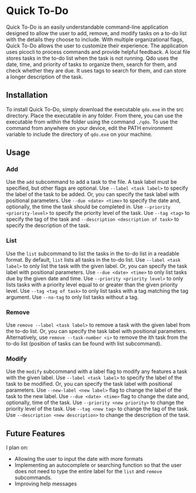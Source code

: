# Quick To-Do
Quick To-Do is an easily understandable command-line application designed to allow the user to add, remove, and modify tasks on a to-do list with the details they choose to include.
With multiple organizational flags, Quick To-Do allows the user to customize their experience. The application uses picocli to process commands and provide helpful feedback. 
A local file stores tasks in the to-do list when the task is not running. Qdo uses the date, time, and 
priority of tasks to organize them, search for them, and check whether they are due. It uses tags to search for them, 
and can store a longer description of the task.
## Installation
To install Quick To-Do, simply download the executable `qdo.exe` in the src directory.
Place the executable in any folder. From there, you can use the executable from within
the folder using the command `./qdo`. To use the command from anywhere on your device,
edit the PATH environment variable to include the directory of `qdo.exe` on your machine.
## Usage
### Add
Use the `add` subcommand to add a task to the file. A task label must be specified, but other flags are optional. 
Use `--label <task label>` to specify the label of the task to be added. Or, you can specify the task label with positional parameters. 
Use `--due <date> <time>`  to specify the date and, optionally, the time the task should be completed in.
Use `--priority <priority-level>` to specify the priority level of the task.
Use `--tag <tag>` to specify the tag of the task and `--description <description of task>` to specify the description of the task.
### List
Use the `list` subcommand to list the tasks in the to-do list in a readable format. By default, `list` lists all tasks in the to-do list. 
Use `--label <task label>` to only list the task with the given label. Or, you can specify the task label with positional parameters. 
Use `--due <date> <time>` to only list tasks due by the given date and time.
Use `--priority <priority level>` to only lists tasks with a priority level equal to or greater than the given priority level.
Use `--tag <tag of task>` to only list tasks with a tag matching the tag argument.
Use `--no-tag` to only list tasks without a tag.
### Remove
Use `remove --label <task label>` to remove a task with the given label from the to-do list. Or, you can specify the task label with positional parameters.
Alternatively, use `remove --task-number <i>` to remove the ith task from the to-do list (position of tasks can be found with list subcommand).

### Modify
Use the `modify` subcommand with a label flag to modify any features a task with the given label.
Use `--label <task label>` to specify the label of the task to be modified. Or, you can specify the task label with positional parameters. 
Use `--new-label <new label>` flag to change the label of the task to the new label.
Use `--due <date> <time>` flag to change the date and, optionally, time of the task.
Use `--priority <new priority>` to change the priority level of the task.
Use `--tag <new tag>` to change the tag of the task.
Use `--description <new description>` to change the description of the task.
## Future Features
I plan on:
- Allowing the user to input the date with more formats
- Implementing an autocomplete or searching function so that the user does not need to type the entire label for the `list` and `remove` subcommands.
- Improving help messages
